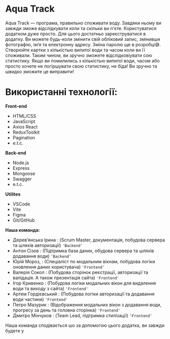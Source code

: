 # **Aqua Track**

Aqua Track — програма, правильно споживати воду. Завдяки ньому ви завжди зможе
відслідкувати коли та скільки ви п'єте. Користуватися додатком дуже просто. Для
цього достатньо зареєструватися в додатку. Ви можете будь-коли змінити свій
обліковий запис, змінивши фотографію, ім’я та електронну адресу. Зміна паролю ще
в розробці😅. Створюйте картки з кількістью випитої води та часом коли ви її
споживали. Таким чином, ви зручно зможете відслідковіувати сою статистику. Якщо
ви помилились з кількістью випитої води, часом або просто хочете не погіршувати
свою статистику, не біда! Ви зручно та швидко зможите це виправити!

# **Використанні технології:**

**Front-end**

- HTML/CSS
- JavaScript
- Axios React
- ReduxToolkit
- Pagination
- e.t.c.

**Back-end**

- Node.js
- Express
- Mongoose
- Swagger
- e.t.c.

**Utilites**

- VSCode
- Vite
- Figma
- Git/GitHub

**Наша команда:**

- Дерев’янська Ірина : (Scrum Master, документація, побудова сервера та шляхів
  авторизації) `'Backend'`
- Антон Сізов : (Підтримка бази даних, обудова сервера та шляхів додавання води)
  `'Backend'`
- Юрій Мороз, : (Спеціаліст по модальним вікнам, побудова логіки оновлення даних
  користувача) `'Frontend'`
- Валерія Сокол : (Побудова сторінок реєстрації, авторизації та валідація. А
  також презентація сайта) `'Frontend'`
- Ігор Кривенко : (Побудова логіки модальних вікон для видалення води та виходу
  з сайта) `'Frontend'`
- Артем Гордієвський : (Побудова логіки авторизації та додавання води частини)
  `'Frontend'`
- Петро Мазурик : (Відображення модальних вікон з додавання води, прогресу за
  день та головна сторінка) `'Frontend'`
- Дмитро Мінчуков : (Team Lead, підтримка стилізації) `'Frontend'`

Наша команда сподівається шо за допомогою цього додатка, ви завжди будете у
